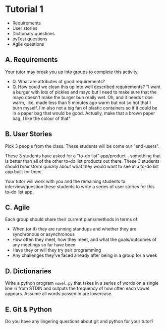 # Tutorial 1

 - Requirements
 - User stories
 - Dictionary questions
 - pyTest questions
 - Agile questions

## A. Requirements

Your tutor may break you up into groups to complete this activity.

* Q. What are attributes of good requirements?
* Q. How could we clean this up into well described requirements? "I want a burger with lots of pickles and mayo but I need to make sure that the mayo doesn't make the burger bun really wet. Oh, and it needs t obe warm, like, made less than 5 minutes ago warm but not so hot that I burn myself. I'm also not a big fan of plastic containers so if it could be in a paper bag that would be good. Actually, make that a brown paper bag, I like the colour of that"

## B. User Stories

Pick 3 people from the class. These students will be come our "end-users".

These 3 students have asked for a "to-do list" app/product - something that is better than all of the other to-do list products out there. These 3 students should brainstorm quickly about what they would want to see in a to-do list app built for them.

Your tutor will work with you and the remaining students to interview/question these students to write a series of user stories for this to-do list app.

## C. Agile

Each group should share their current plans/methods in terms of:
 * When (or if) they are running standups and whether they are synchronous or asynchronous
 * How often they meet, how they meet, and what the goals/outcomes of any meetings so far have been
 * Have they or will they try pair programming
 * Any challenges they've faced already after being in a group for a week

## D. Dictionaries

Write a python program `vowel.py` that takes in a series of words on a single line in from STDIN and outputs the frequency of how often each vowel appears. Assume all words passed in are lowercase.

## E. Git & Python

Do you have any lingering questions about git and python for your tutor?
